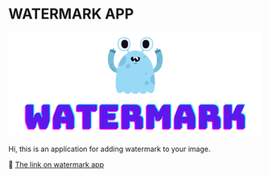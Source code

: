 # WATERMARK APP

![watermark app](https://github.com/GennadiyK/watermark/blob/master/src/assets/WATERMSRK.png)

Hi, this is an application for adding watermark to your image. 

:rocket: [The link on watermark app](http://watermark-app.com/)
